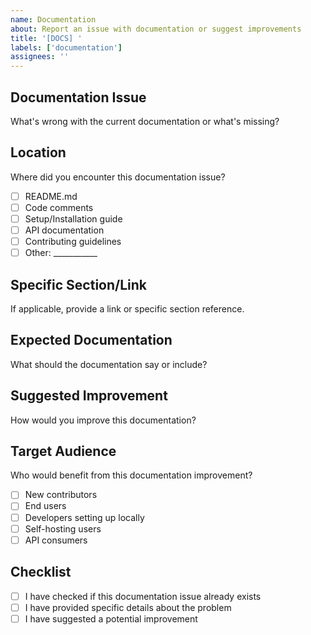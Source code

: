 ```yaml
---
name: Documentation
about: Report an issue with documentation or suggest improvements
title: '[DOCS] '
labels: ['documentation']
assignees: ''
---
```


## Documentation Issue
What's wrong with the current documentation or what's missing?

## Location
Where did you encounter this documentation issue?
- [ ] README.md
- [ ] Code comments
- [ ] Setup/Installation guide
- [ ] API documentation
- [ ] Contributing guidelines
- [ ] Other: ___________

## Specific Section/Link
If applicable, provide a link or specific section reference.

## Expected Documentation
What should the documentation say or include?

## Suggested Improvement
How would you improve this documentation?

## Target Audience
Who would benefit from this documentation improvement?
- [ ] New contributors
- [ ] End users
- [ ] Developers setting up locally
- [ ] Self-hosting users
- [ ] API consumers

## Checklist
- [ ] I have checked if this documentation issue already exists
- [ ] I have provided specific details about the problem
- [ ] I have suggested a potential improvement